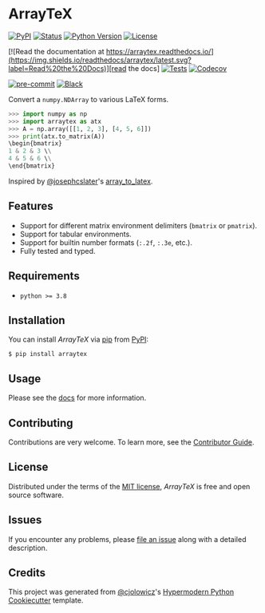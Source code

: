 # ArrayTeX

[![PyPI](https://img.shields.io/pypi/v/arraytex.svg)][pypi_]
[![Status](https://img.shields.io/pypi/status/arraytex.svg)][status]
[![Python Version](https://img.shields.io/pypi/pyversions/arraytex)][python version]
[![License](https://img.shields.io/pypi/l/arraytex)][license]

[![Read the documentation at https://arraytex.readthedocs.io/](https://img.shields.io/readthedocs/arraytex/latest.svg?label=Read%20the%20Docs)][read the docs]
[![Tests](https://github.com/dbatten5/arraytex/workflows/Tests/badge.svg)][tests]
[![Codecov](https://codecov.io/gh/dbatten5/arraytex/branch/main/graph/badge.svg)][codecov]

[![pre-commit](https://img.shields.io/badge/pre--commit-enabled-brightgreen?logo=pre-commit&logoColor=white)][pre-commit]
[![Black](https://img.shields.io/badge/code%20style-black-000000.svg)][black]

[pypi_]: https://pypi.org/project/arraytex/
[status]: https://pypi.org/project/arraytex/
[python version]: https://pypi.org/project/arraytex
[read the docs]: https://arraytex.readthedocs.io/
[tests]: https://github.com/dbatten5/arraytex/actions?workflow=Tests
[codecov]: https://app.codecov.io/gh/dbatten5/arraytex
[pre-commit]: https://github.com/pre-commit/pre-commit
[black]: https://github.com/psf/black

Convert a `numpy.NDArray` to various LaTeX forms.

```python
>>> import numpy as np
>>> import arraytex as atx
>>> A = np.array([[1, 2, 3], [4, 5, 6]])
>>> print(atx.to_matrix(A))
\begin{bmatrix}
1 & 2 & 3 \\
4 & 5 & 6 \\
\end{bmatrix}
```

Inspired by [@josephcslater](https://github.com/josephcslater)'s
[array_to_latex](https://github.com/josephcslater/array_to_latex).

## Features

- Support for different matrix environment delimiters (`bmatrix` or `pmatrix`).
- Support for tabular environments.
- Support for builtin number formats (`:.2f`, `:.3e`, etc.).
- Fully tested and typed.

## Requirements

- `python >= 3.8`

## Installation

You can install _ArrayTeX_ via [pip] from [PyPI]:

```console
$ pip install arraytex
```

## Usage

Please see the [docs](https://arraytex.readthedocs.io/) for more information.

## Contributing

Contributions are very welcome.
To learn more, see the [Contributor Guide].

## License

Distributed under the terms of the [MIT license][license],
_ArrayTeX_ is free and open source software.

## Issues

If you encounter any problems,
please [file an issue] along with a detailed description.

## Credits

This project was generated from [@cjolowicz]'s [Hypermodern Python Cookiecutter] template.

[@cjolowicz]: https://github.com/cjolowicz
[pypi]: https://pypi.org/
[hypermodern python cookiecutter]: https://github.com/cjolowicz/cookiecutter-hypermodern-python
[file an issue]: https://github.com/dbatten5/arraytex/issues
[pip]: https://pip.pypa.io/

<!-- github-only -->

[license]: https://github.com/dbatten5/arraytex/blob/main/LICENSE
[contributor guide]: https://github.com/dbatten5/arraytex/blob/main/CONTRIBUTING.md
[command-line reference]: https://arraytex.readthedocs.io/en/latest/usage.html
